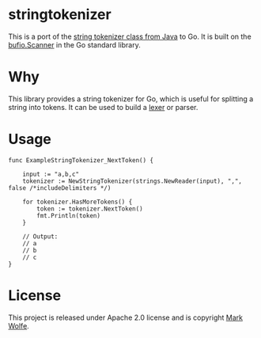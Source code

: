 # stringtokenizer

This is a port of the [string tokenizer class from Java](https://docs.oracle.com/en/java/javase/11/docs/api/java.base/java/util/StringTokenizer.html) to Go. It is built on the [bufio.Scanner](https://pkg.go.dev/bufio#Scanner) in the Go standard library.

# Why

This library provides a string tokenizer for Go, which is useful for splitting a string into tokens. It can be used to build a [lexer](https://en.wikipedia.org/wiki/Lexical_analysis) or parser.

# Usage

```golang
func ExampleStringTokenizer_NextToken() {

	input := "a,b,c"
	tokenizer := NewStringTokenizer(strings.NewReader(input), ",", false /*includeDelimiters */)

	for tokenizer.HasMoreTokens() {
		token := tokenizer.NextToken()
		fmt.Println(token)
	}

	// Output:
	// a
	// b
	// c
}
```

# License

This project is released under Apache 2.0 license and is copyright [Mark Wolfe](https://www.wolfe.id.au).